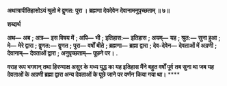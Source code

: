 **अथात्रापीतिहासोऽयं श्रुतो मे वॢणत: पुरा ।** **ब्रह्मणा देवदेवेन देवानामनुपृच्छताम् ॥ ७॥** 

**शब्दार्थ** 

**अथ—** **अब** **; अत्र—** **इस विषय में** **; अपि—** **भी** **; इतिहास:—** **इतिहास** **; अयम्—** **यह** **; श्रुत:—** **सुना हुआ** **; मे—** **मेरे द्वारा** **; वॢणत:—** **वॢणत** **; पुरा—** **वर्षों बीते** **; ब्रह्मणा—** **ब्रह्मा द्वारा** **; देव-देवेन—** **देवताओं में अग्रणी** **; देवानाम्—** **देवताओं द्वारा** **; अनुपृच्छताम्—** **पूछने पर।** **.** 

**वराह रूप भगवान् तथा हिरण्याक्ष असुर के मध्य युद्ध का यह इतिहास मैंने बहुत वर्षों पूर्व** **तब सुना था जब यह देवताओं के अग्रणी ब्रह्मा द्वारा अन्य देवताओं के पूछे जाने पर वर्णन** **किया गया था।** **** 